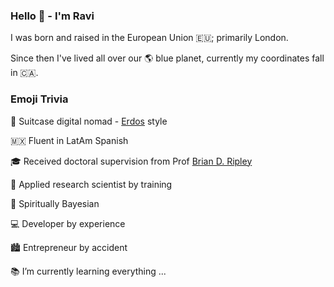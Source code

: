### Hello 👋 - I'm Ravi


I was born and raised in󠁧󠁢󠁥󠁮󠁧󠁿󠁮󠁧󠁿 the European Union 🇪🇺; primarily London. 

Since then I've lived all over our 🌎 blue planet, currently my coordinates fall in 🇨🇦.

### Emoji Trivia

🛄 Suitcase digital nomad - [Erdos](https://en.wikipedia.org/wiki/Paul_Erd%C5%91s) style

🇲🇽 Fluent in LatAm Spanish

🎓 Received doctoral supervision from Prof [Brian D. Ripley](https://en.wikipedia.org/wiki/Brian_D._Ripley) 
 
🥼 Applied research scientist by training

👻 Spiritually Bayesian

💻 Developer by experience

🏙️ Entrepreneur by accident

📚 I’m currently learning everything ...


